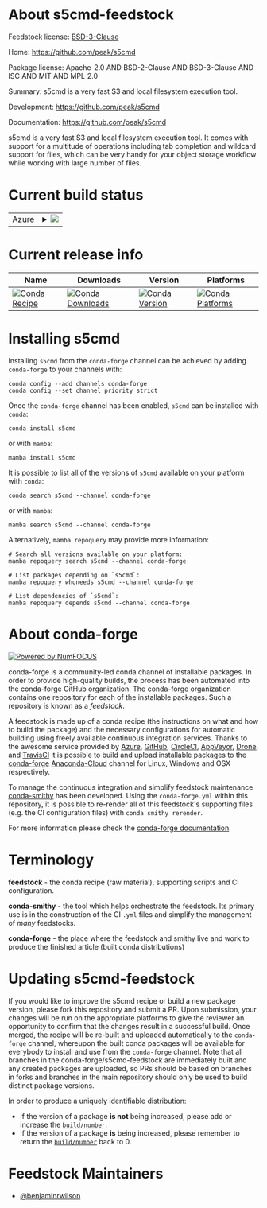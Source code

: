 About s5cmd-feedstock
=====================

Feedstock license: [BSD-3-Clause](https://github.com/conda-forge/s5cmd-feedstock/blob/main/LICENSE.txt)

Home: https://github.com/peak/s5cmd

Package license: Apache-2.0 AND BSD-2-Clause AND BSD-3-Clause AND ISC AND MIT AND MPL-2.0

Summary: s5cmd is a very fast S3 and local filesystem execution tool.

Development: https://github.com/peak/s5cmd

Documentation: https://github.com/peak/s5cmd

s5cmd is a very fast S3 and local filesystem execution tool.
It comes with support for a multitude of operations including tab completion and wildcard support for files,
which can be very handy for your object storage workflow while working with large number of files.


Current build status
====================


<table>
    
  <tr>
    <td>Azure</td>
    <td>
      <details>
        <summary>
          <a href="https://dev.azure.com/conda-forge/feedstock-builds/_build/latest?definitionId=15843&branchName=main">
            <img src="https://dev.azure.com/conda-forge/feedstock-builds/_apis/build/status/s5cmd-feedstock?branchName=main">
          </a>
        </summary>
        <table>
          <thead><tr><th>Variant</th><th>Status</th></tr></thead>
          <tbody><tr>
              <td>linux_64</td>
              <td>
                <a href="https://dev.azure.com/conda-forge/feedstock-builds/_build/latest?definitionId=15843&branchName=main">
                  <img src="https://dev.azure.com/conda-forge/feedstock-builds/_apis/build/status/s5cmd-feedstock?branchName=main&jobName=linux&configuration=linux%20linux_64_" alt="variant">
                </a>
              </td>
            </tr><tr>
              <td>osx_64</td>
              <td>
                <a href="https://dev.azure.com/conda-forge/feedstock-builds/_build/latest?definitionId=15843&branchName=main">
                  <img src="https://dev.azure.com/conda-forge/feedstock-builds/_apis/build/status/s5cmd-feedstock?branchName=main&jobName=osx&configuration=osx%20osx_64_" alt="variant">
                </a>
              </td>
            </tr><tr>
              <td>osx_arm64</td>
              <td>
                <a href="https://dev.azure.com/conda-forge/feedstock-builds/_build/latest?definitionId=15843&branchName=main">
                  <img src="https://dev.azure.com/conda-forge/feedstock-builds/_apis/build/status/s5cmd-feedstock?branchName=main&jobName=osx&configuration=osx%20osx_arm64_" alt="variant">
                </a>
              </td>
            </tr><tr>
              <td>win_64</td>
              <td>
                <a href="https://dev.azure.com/conda-forge/feedstock-builds/_build/latest?definitionId=15843&branchName=main">
                  <img src="https://dev.azure.com/conda-forge/feedstock-builds/_apis/build/status/s5cmd-feedstock?branchName=main&jobName=win&configuration=win%20win_64_" alt="variant">
                </a>
              </td>
            </tr>
          </tbody>
        </table>
      </details>
    </td>
  </tr>
</table>

Current release info
====================

| Name | Downloads | Version | Platforms |
| --- | --- | --- | --- |
| [![Conda Recipe](https://img.shields.io/badge/recipe-s5cmd-green.svg)](https://anaconda.org/conda-forge/s5cmd) | [![Conda Downloads](https://img.shields.io/conda/dn/conda-forge/s5cmd.svg)](https://anaconda.org/conda-forge/s5cmd) | [![Conda Version](https://img.shields.io/conda/vn/conda-forge/s5cmd.svg)](https://anaconda.org/conda-forge/s5cmd) | [![Conda Platforms](https://img.shields.io/conda/pn/conda-forge/s5cmd.svg)](https://anaconda.org/conda-forge/s5cmd) |

Installing s5cmd
================

Installing `s5cmd` from the `conda-forge` channel can be achieved by adding `conda-forge` to your channels with:

```
conda config --add channels conda-forge
conda config --set channel_priority strict
```

Once the `conda-forge` channel has been enabled, `s5cmd` can be installed with `conda`:

```
conda install s5cmd
```

or with `mamba`:

```
mamba install s5cmd
```

It is possible to list all of the versions of `s5cmd` available on your platform with `conda`:

```
conda search s5cmd --channel conda-forge
```

or with `mamba`:

```
mamba search s5cmd --channel conda-forge
```

Alternatively, `mamba repoquery` may provide more information:

```
# Search all versions available on your platform:
mamba repoquery search s5cmd --channel conda-forge

# List packages depending on `s5cmd`:
mamba repoquery whoneeds s5cmd --channel conda-forge

# List dependencies of `s5cmd`:
mamba repoquery depends s5cmd --channel conda-forge
```


About conda-forge
=================

[![Powered by
NumFOCUS](https://img.shields.io/badge/powered%20by-NumFOCUS-orange.svg?style=flat&colorA=E1523D&colorB=007D8A)](https://numfocus.org)

conda-forge is a community-led conda channel of installable packages.
In order to provide high-quality builds, the process has been automated into the
conda-forge GitHub organization. The conda-forge organization contains one repository
for each of the installable packages. Such a repository is known as a *feedstock*.

A feedstock is made up of a conda recipe (the instructions on what and how to build
the package) and the necessary configurations for automatic building using freely
available continuous integration services. Thanks to the awesome service provided by
[Azure](https://azure.microsoft.com/en-us/services/devops/), [GitHub](https://github.com/),
[CircleCI](https://circleci.com/), [AppVeyor](https://www.appveyor.com/),
[Drone](https://cloud.drone.io/welcome), and [TravisCI](https://travis-ci.com/)
it is possible to build and upload installable packages to the
[conda-forge](https://anaconda.org/conda-forge) [Anaconda-Cloud](https://anaconda.org/)
channel for Linux, Windows and OSX respectively.

To manage the continuous integration and simplify feedstock maintenance
[conda-smithy](https://github.com/conda-forge/conda-smithy) has been developed.
Using the ``conda-forge.yml`` within this repository, it is possible to re-render all of
this feedstock's supporting files (e.g. the CI configuration files) with ``conda smithy rerender``.

For more information please check the [conda-forge documentation](https://conda-forge.org/docs/).

Terminology
===========

**feedstock** - the conda recipe (raw material), supporting scripts and CI configuration.

**conda-smithy** - the tool which helps orchestrate the feedstock.
                   Its primary use is in the construction of the CI ``.yml`` files
                   and simplify the management of *many* feedstocks.

**conda-forge** - the place where the feedstock and smithy live and work to
                  produce the finished article (built conda distributions)


Updating s5cmd-feedstock
========================

If you would like to improve the s5cmd recipe or build a new
package version, please fork this repository and submit a PR. Upon submission,
your changes will be run on the appropriate platforms to give the reviewer an
opportunity to confirm that the changes result in a successful build. Once
merged, the recipe will be re-built and uploaded automatically to the
`conda-forge` channel, whereupon the built conda packages will be available for
everybody to install and use from the `conda-forge` channel.
Note that all branches in the conda-forge/s5cmd-feedstock are
immediately built and any created packages are uploaded, so PRs should be based
on branches in forks and branches in the main repository should only be used to
build distinct package versions.

In order to produce a uniquely identifiable distribution:
 * If the version of a package **is not** being increased, please add or increase
   the [``build/number``](https://docs.conda.io/projects/conda-build/en/latest/resources/define-metadata.html#build-number-and-string).
 * If the version of a package **is** being increased, please remember to return
   the [``build/number``](https://docs.conda.io/projects/conda-build/en/latest/resources/define-metadata.html#build-number-and-string)
   back to 0.

Feedstock Maintainers
=====================

* [@benjaminrwilson](https://github.com/benjaminrwilson/)


